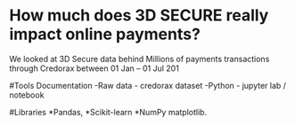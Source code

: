 # How much does 3D SECURE really impact online payments?

We looked at 3D Secure data behind Millions of payments transactions through Credorax between 01 Jan – 01 Jul 201

#Tools Documentation
-Raw data - credorax dataset
-Python - jupyter lab / notebook 

#Libraries
*Pandas,
*Scikit-learn
*NumPy matplotlib.
